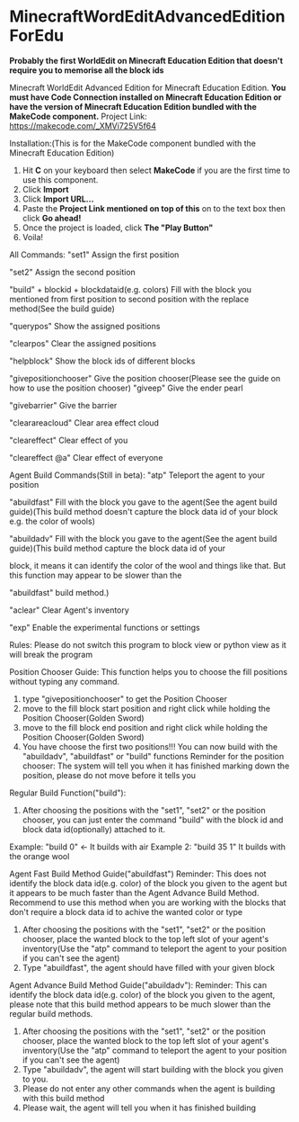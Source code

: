 # MinecraftWordEditAdvancedEditionForEdu

**Probably the first WorldEdit on Minecraft Education Edition that doesn't require you to memorise all the block ids**

Minecraft WorldEdit Advanced Edition for Minecraft Education Edition.
**You must have Code Connection installed on Minecraft Education Edition or have the version of Minecraft Education Edition bundled with the MakeCode component.**
Project Link: https://makecode.com/_XMVi725V5f64

Installation:(This is for the MakeCode component bundled with the Minecraft Education Edition)
1. Hit **C** on your keyboard then select **MakeCode** if you are the first time to use this component.
2. Click **Import**
3. Click **Import URL...**
4. Paste the **Project Link mentioned on top of this** on to the text box then click **Go ahead!**
5. Once the project is loaded, click **The "Play Button"**
6. Voila!

All Commands:
"set1" Assign the first position

"set2" Assign the second position

"build" + blockid + blockdataid(e.g. colors)  Fill with the block you mentioned from first position to second position with the replace method(See the build guide)

"querypos" Show the assigned positions

"clearpos" Clear the assigned positions

"helpblock" Show the block ids of different blocks

"givepositionchooser" Give the position chooser(Please see the guide on how to use the position chooser)
"giveep" Give the ender pearl

"givebarrier" Give the barrier

"clearareacloud" Clear area effect cloud

"cleareffect" Clear effect of you

"cleareffect @a" Clear effect of everyone

Agent Build Commands(Still in beta):
"atp" Teleport the agent to your position

"abuildfast" Fill with the block you gave to the agent(See the agent build guide)(This build method doesn't capture the block data id of your block e.g. the color of wools)

"abuildadv" Fill with the block you gave to the agent(See the agent build guide)(This build method capture the block data id of your

block, it means it can identify the color of the wool and things like that.  But this function may appear to be slower than the

"abuildfast" build method.)

"aclear" Clear Agent's inventory

"exp" Enable the experimental functions or settings

Rules:
Please do not switch this program to block view or python view as it will break the program

Position Chooser Guide:
This function helps you to choose the fill positions without typing any command.
1. type "givepositionchooser" to get the Position Chooser
2. move to the fill block start position and right click while holding the Position Chooser(Golden Sword)
3. move to the fill block end position and right click while holding the Position Chooser(Golden Sword)
4. You have choose the first two positions!!!  You can now build with the "abuildadv", "abuildfast" or "build" functions
Reminder for the position chooser: The system will tell you when it has finished marking down the position, please do not move before it tells you

Regular Build Function("build"):
1. After choosing the positions with the "set1", "set2" or the position chooser, you can just enter the command "build" with the block id and block data id(optionally) attached to it.

Example: "build 0" <- It builds with air
Example 2: "build 35 1" It builds with the orange wool

Agent Fast Build Method Guide("abuildfast")
Reminder: This does not identify the block data id(e.g. color) of the block you given to the agent but it appears to be much faster than the Agent Advance Build Method.  Recommend to use this method when you are working with the blocks that don't require a block data id to achive the wanted color or type
1. After choosing the positions with the "set1", "set2" or the position chooser, place the wanted block to the top left slot of your agent's inventory(Use the "atp" command to teleport the agent to your position if you can't see the agent)
2. Type "abuildfast", the agent should have filled with your given block

Agent Advance Build Method Guide("abuildadv"):
Reminder: This can identify the block data id(e.g. color) of the block you given to the agent, please note that this build method appears to be much slower than the regular build methods.
1. After choosing the positions with the "set1", "set2" or the position chooser, place the wanted block to the top left slot of your agent's inventory(Use the "atp" command to teleport the agent to your position if you can't see the agent)
2. Type "abuildadv", the agent will start building with the block you given to you.
3. Please do not enter any other commands when the agent is building with this build method
4. Please wait, the agent will tell you when it has finished building
